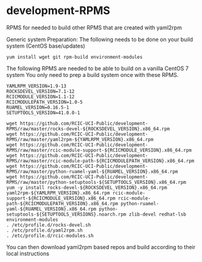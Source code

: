 # development-RPMS
RPMS for needed to build other RPMS that are created with yaml2rpm

Generic system Preparation:  The following needs to be done on your build system (CentOS base/updates)
```
yum install wget git rpm-build environment-modules
```

The following RPMS are needed to be able to build on a vanilla CentOS 7 system
You only need to prep a build system once with these RPMS.

   ```
   YAMLRPM_VERSION=1.9-13
   ROCKSDEVEL_VERSION=7.1-12
   RCICMODULE_VERSION=1.1-12
   RCICMODULEPATH_VERSION=1.0-5
   RUAMEL_VERSION=0.16.5-1
   SETUPTOOLS_VERSION=41.0.0-1

   wget https://github.com/RCIC-UCI-Public/development-RPMS/raw/master/rocks-devel-${ROCKSDEVEL_VERSION}.x86_64.rpm
   wget https://github.com/RCIC-UCI-Public/development-RPMS/raw/master/yaml2rpm-${YAMLRPM_VERSION}.x86_64.rpm
   wget https://github.com/RCIC-UCI-Public/development-RPMS/raw/master/rcic-module-support-${RCICMODULE_VERSION}.x86_64.rpm
   wget https://github.com/RCIC-UCI-Public/development-RPMS/raw/master/rcic-module-path-${RCICMODULEPATH_VERSION}.x86_64.rpm
   wget https://github.com/RCIC-UCI-Public/development-RPMS/raw/master/python-ruamel-yaml-${RUAMEL_VERSION}.x86_64.rpm
   wget https://github.com/RCIC-UCI-Public/development-RPMS/raw/master/python-setuptools-${SETUPTOOLS_VERSION}.x86_64.rpm
   yum -y install rocks-devel-${ROCKSDEVEL_VERSION}.x86_64.rpm yaml2rpm-${YAMLRPM_VERSION}.x86_64.rpm rcic-module-support-${RCICMODULE_VERSION}.x86_64.rpm rcic-module-path-${RCICMODULEPATH_VERSION}.x86_64.rpm python-ruamel-yaml-${RUAMEL_VERSION}.x86_64.rpm python-setuptools-${SETUPTOOLS_VERSIONS}.noarch.rpm zlib-devel redhat-lsb environment-modules
   . /etc/profile.d/rocks-devel.sh
   . /etc/profile.d/yaml2rpm.sh
   . /etc/profile.d/rcic-modules.sh
   ```
You can then download yaml2rpm based repos and build according to their local 
instructions
